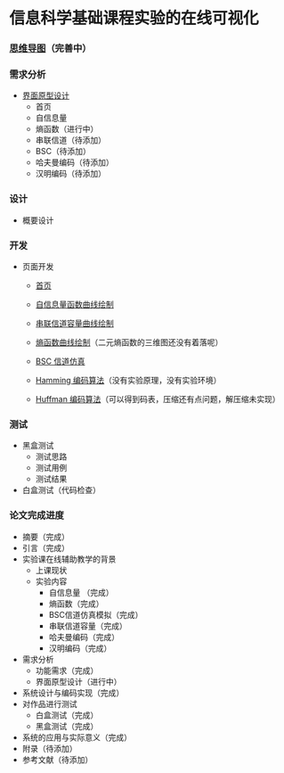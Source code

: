 # 信息科学基础课程实验的在线可视化

### [思维导图](http://naotu.baidu.com/file/7667feee318877391441f9ae4ed2da8e?token=f41be2c1ea8a7b1c)（完善中）

### 需求分析
- [界面原型设计](https://modao.cc/app/zvWIKW991DVRsUtEj29d2Wb6KVA26jL)
  - 首页
  - 自信息量
  - 熵函数（进行中）
  - 串联信道（待添加）
  - BSC（待添加）
  - 哈夫曼编码（待添加）
  - 汉明编码（待添加）
### 设计
- 概要设计

### 开发
- 页面开发
  - [首页](https://liujinmenghaoren.github.io/info-theory-lab/home.html)
 
  - [自信息量函数曲线绘制](https://liujinmenghaoren.github.io/info-theory-lab/selfINfo.html)
 
  - [串联信道容量曲线绘制](https://liujinmenghaoren.github.io/info-theory-lab/SeriesChannel.html)
 
  - [熵函数曲线绘制](https://liujinmenghaoren.github.io/info-theory-lab/entropy.html)（二元熵函数的三维图还没有着落呢）
 
  - [BSC 信道仿真](https://liujinmenghaoren.github.io/info-theory-lab/BSC.html)
 
  - [Hamming 编码算法](https://liujinmenghaoren.github.io/info-theory-lab/Hamming.html)（没有实验原理，没有实验环境）
 
  - [Huffman 编码算法](https://liujinmenghaoren.github.io/info-theory-lab/Huffman.html)（可以得到码表，压缩还有点问题，解压缩未实现）

### 测试
- 黑盒测试
  - 测试思路
  - 测试用例
  - 测试结果
- 白盒测试（代码检查）

### 论文完成进度
- 摘要（完成）
- 引言（完成）
- 实验课在线辅助教学的背景
  - 上课现状
  - 实验内容
    - 自信息量 （完成）
    - 熵函数（完成）
    - BSC信道仿真模拟（完成）
    - 串联信道容量（完成）
    - 哈夫曼编码（完成）
    - 汉明编码（完成）
- 需求分析
   - 功能需求（完成）
   - 界面原型设计（进行中）
- 系统设计与编码实现（完成）
- 对作品进行测试
  - 白盒测试（完成）
  - 黑盒测试（完成）
- 系统的应用与实际意义（完成）
- 附录（待添加）
- 参考文献（待添加）

